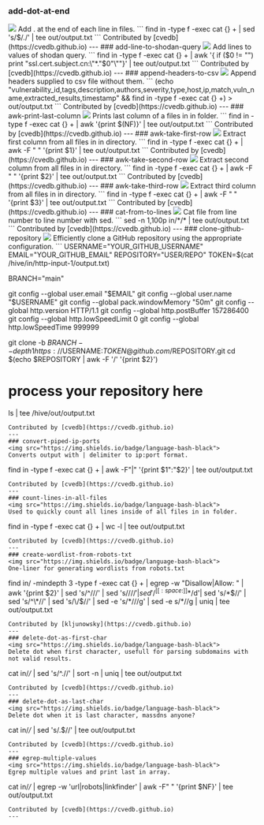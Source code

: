 ### add-dot-at-end
<img src="https://img.shields.io/badge/language-bash-black">
Add . at the end of each line in files.
```
find in -type f -exec cat {} + | sed 's/$/./' | tee out/output.txt
```
Contributed by [cvedb](https://cvedb.github.io)
---
### add-line-to-shodan-query
<img src="https://img.shields.io/badge/language-bash-black">
Add lines to values of shodan query.
```
find in -type f -exec cat {} + | awk '{ if ($0 != "") print "ssl.cert.subject.cn:\"*."$0"\""}'  | tee out/output.txt
```
Contributed by [cvedb](https://cvedb.github.io)
---
### append-headers-to-csv
<img src="https://img.shields.io/badge/language-bash-black">
Append headers supplied to csv file without them.
```
(echo "vulnerability_id,tags,description,authors,severity,type,host,ip,match,vuln_name,extracted_results,timestamp" && find in -type f -exec cat {} +) > out/output.txt
```
Contributed by [cvedb](https://cvedb.github.io)
---
### awk-print-last-column
<img src="https://img.shields.io/badge/language-bash-black">
Prints last column of a files in in folder.
```
find in -type f -exec cat {} +  | awk '{print $(NF)}' | tee out/output.txt
```
Contributed by [cvedb](https://cvedb.github.io)
---
### awk-take-first-row
<img src="https://img.shields.io/badge/language-bash-black">
Extract first column from all files in in directory.
```
find in -type f -exec cat {} + | awk -F " " '{print $1}' | tee out/output.txt
```
Contributed by [cvedb](https://cvedb.github.io)
---
### awk-take-second-row
<img src="https://img.shields.io/badge/language-bash-black">
Extract second column from all files in in directory.
```
find in -type f -exec cat {} + | awk -F " " '{print $2}' | tee out/output.txt
```
Contributed by [cvedb](https://cvedb.github.io)
---
### awk-take-third-row
<img src="https://img.shields.io/badge/language-bash-black">
Extract third column from all files in in directory.
```
find in -type f -exec cat {} + | awk -F " " '{print $3}' | tee out/output.txt
```
Contributed by [cvedb](https://cvedb.github.io)
---
### cat-from-to-lines
<img src="https://img.shields.io/badge/language-bash-black">
Cat file from line number to line number with sed.
```
sed -n 1,100p in/*/* | tee out/output.txt
```
Contributed by [cvedb](https://cvedb.github.io)
---
### clone-github-repository
<img src="https://img.shields.io/badge/language-bash-black">
Efficiently clone a GitHub repository using the appropriate configuration.
```
USERNAME="YOUR_GITHUB_USERNAME"
EMAIL="YOUR_GITHUB_EMAIL"
REPOSITORY="USER/REPO"
TOKEN=$(cat /hive/in/http-input-1/output.txt)

BRANCH="main"

git config --global user.email "$EMAIL"
git config --global user.name "$USERNAME"
git config --global pack.windowMemory "50m"
git config --global http.version HTTP/1.1
git config --global http.postBuffer 157286400
git config --global http.lowSpeedLimit 0
git config --global http.lowSpeedTime 999999

git clone -b $BRANCH --depth 1 https://$USERNAME:$TOKEN@github.com/$REPOSITORY.git
cd $(echo $REPOSITORY | awk -F '/' '{print $2}')

# process your repository here
ls | tee /hive/out/output.txt

```
Contributed by [cvedb](https://cvedb.github.io)
---
### convert-piped-ip-ports
<img src="https://img.shields.io/badge/language-bash-black">
Converts output with | delimiter to ip:port format.
```
find in -type f -exec cat {} + | awk -F"|" '{print $1":"$2}' | tee out/output.txt
```
Contributed by [cvedb](https://cvedb.github.io)
---
### count-lines-in-all-files
<img src="https://img.shields.io/badge/language-bash-black">
Used to quickly count all lines inside of all files in in folder.
```
find in -type f -exec cat {} + | wc -l | tee out/output.txt
```
Contributed by [cvedb](https://cvedb.github.io)
---
### create-wordlist-from-robots-txt
<img src="https://img.shields.io/badge/language-bash-black">
One-liner for generating wordlists from robots.txt
```
find in/ -mindepth 3 -type f -exec cat {} + | egrep -w "Disallow|Allow: " | awk '{print $2}' | sed 's/^\///' | sed 's/\/$//' | sed '/^[[:space:]]*$/d'| sed 's/\*$//' | sed 's/^\*//' | sed 's/\/$//' | sed -e 's/\*\///g' | sed -e s/\*//g | uniq | tee out/output.txt
```
Contributed by [kljunowsky](https://cvedb.github.io)
---
### delete-dot-as-first-char
<img src="https://img.shields.io/badge/language-bash-black">
Delete dot when first character, usefull for parsing subdomains with not valid results.
```
cat in/*/* | sed 's/^\.//' | sort -n | uniq | tee out/output.txt
```
Contributed by [cvedb](https://cvedb.github.io)
---
### delete-dot-as-last-char
<img src="https://img.shields.io/badge/language-bash-black">
Delete dot when it is last character, massdns anyone?
```
cat in/*/* | sed 's/\.$//' | tee out/output.txt
```
Contributed by [cvedb](https://cvedb.github.io)
---
### egrep-multiple-values
<img src="https://img.shields.io/badge/language-bash-black">
Egrep multiple values and print last in array.
```
cat in/*/* | egrep -w 'url|robots|linkfinder' | awk -F" " '{print $NF}' | tee out/output.txt
```
Contributed by [cvedb](https://cvedb.github.io)
---
